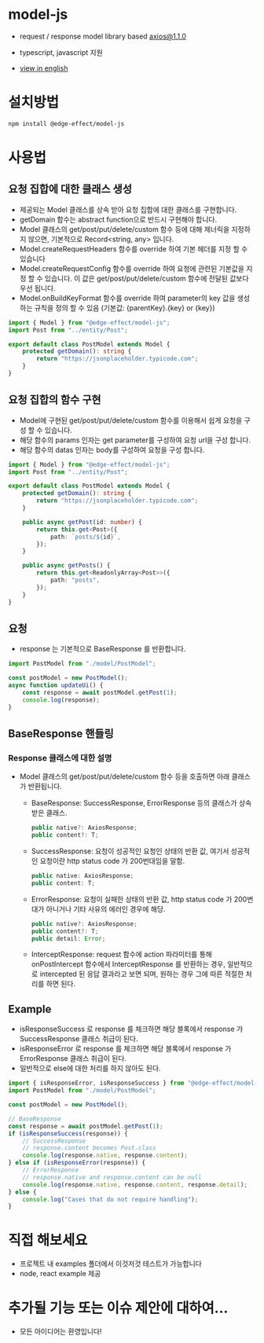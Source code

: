 # model-js

-   request / response model library based [axios@1.1.0](https://www.npmjs.com/package/axios)

-   typescript, javascript 지원

-   [view in english](https://github.com/Team-EdgeEffect/model-js/blob/main/README_EN.md)

# 설치방법

```bash
npm install @edge-effect/model-js
```

# 사용법

## 요청 집합에 대한 클래스 생성

-   제공되는 Model 클래스를 상속 받아 요청 집합에 대한 클래스를 구현합니다.
-   getDomain 함수는 abstract function으로 반드시 구현해야 합니다.
-   Model 클래스의 get/post/put/delete/custom 함수 등에 대해 제너릭을 지정하지 않으면, 기본적으로 Record<string, any> 입니다.
-   Model.createRequestHeaders 함수를 override 하여 기본 헤더를 지정 할 수 있습니다
-   Model.createRequestConfig 함수를 override 하여 요청에 관련된 기본값을 지정 할 수 있습니다. 이 값은 get/post/put/delete/custom 함수에 전달된 값보다 우선 됩니다.
-   Model.onBuildKeyFormat 함수를 override 하여 parameter의 key 값을 생성하는 규칙을 정의 할 수 있음 (기본값: {parentKey}.{key} or {key})

```typescript
import { Model } from "@edge-effect/model-js";
import Post from "../entity/Post";

export default class PostModel extends Model {
    protected getDomain(): string {
        return "https://jsonplaceholder.typicode.com";
    }
}
```

## 요청 집합의 함수 구현

-   Model에 구현된 get/post/put/delete/custom 함수를 이용해서 쉽게 요청을 구성 할 수 있습니다.
-   해당 함수의 params 인자는 get parameter를 구성하여 요청 url을 구성 합니다.
-   해당 함수의 datas 인자는 body를 구성하여 요청을 구성 합니다.

```typescript
import { Model } from "@edge-effect/model-js";
import Post from "../entity/Post";

export default class PostModel extends Model {
    protected getDomain(): string {
        return "https://jsonplaceholder.typicode.com";
    }

    public async getPost(id: number) {
        return this.get<Post>({
            path: `posts/${id}`,
        });
    }

    public async getPosts() {
        return this.get<ReadonlyArray<Post>>({
            path: "posts",
        });
    }
}
```

## 요청

-   response 는 기본적으로 BaseResponse 를 반환합니다.

```typescript
import PostModel from "./model/PostModel";

const postModel = new PostModel();
async function updateUi() {
    const response = await postModel.getPost(1);
    console.log(response);
}
```

## BaseResponse 핸들링

### Response 클래스에 대한 설명

-   Model 클래스의 get/post/put/delete/custom 함수 등을 호출하면 아래 클래스가 반환됩니다.

    -   BaseResponse: SuccessResponse, ErrorResponse 등의 클래스가 상속 받은 클래스.

        ```typescript
        public native?: AxiosResponse;
        public content?: T;
        ```

    -   SuccessResponse: 요청이 성공적인 요청인 상태의 반환 값, 여기서 성공적인 요청이란 http status code 가 200번대임을 말함.

        ```typescript
        public native: AxiosResponse;
        public content: T;
        ```

    -   ErrorResponse: 요청이 실패한 상태의 반환 값, http status code 가 200번대가 아니거나 기타 사유의 에러인 경우에 해당.

        ```typescript
        public native?: AxiosResponse;
        public content?: T;
        public detail: Error;
        ```

    -   InterceptResponse: request 함수에 action 파라미터를 통해 onPostIntercept 함수에서 InterceptResponse 를 반환하는 경우, 일반적으로 intercepted 된 응답 결과라고 보면 되며, 원하는 경우 그에 따른 적절한 처리를 하면 된다.

## Example

-   isResponseSuccess 로 response 를 체크하면 해당 블록에서 response 가 SuccessResponse 클래스 취급이 된다.
-   isResponseError 로 response 를 체크하면 해당 블록에서 response 가 ErrorResponse 클래스 취급이 된다.
-   일반적으로 else에 대한 처리를 하지 않아도 된다.

```typescript
import { isResponseError, isResponseSuccess } from "@edge-effect/model-js";
import PostModel from "./model/PostModel";

const postModel = new PostModel();

// BaseResponse
const response = await postModel.getPost(1);
if (isResponseSuccess(response)) {
    // SuccessResponse
    // response.content becomes Post.class
    console.log(response.native, response.content);
} else if (isResponseError(response)) {
    // ErrorResponse
    // response.native and response.content can be null
    console.log(response.native, response.content, response.detail);
} else {
    console.log("Cases that do not require handling");
}
```

# 직접 해보세요

-   프로젝트 내 examples 폴더에서 이것저것 테스트가 가능합니다
-   node, react example 제공

# 추가될 기능 또는 이슈 제안에 대하여...

-   모든 아이디어는 환영입니다!
